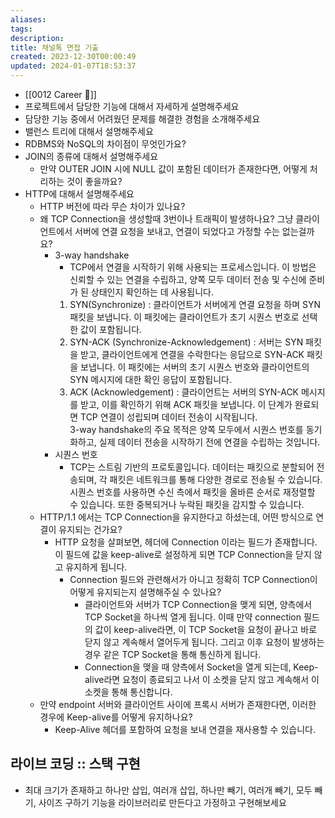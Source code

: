 ```yaml
---
aliases: 
tags: 
description:
title: 채널톡 면접 기출
created: 2023-12-30T00:00:49
updated: 2024-01-07T18:53:37
---
```

- [[0012 Career 💼]]
- 프로젝트에서 담당한 기능에 대해서 자세하게 설명해주세요
- 담당한 기능 중에서 어려웠던 문제를 해결한 경험을 소개해주세요
- 밸런스 트리에 대해서 설명해주세요
- RDBMS와 NoSQL의 차이점이 무엇인가요?
- JOIN의 종류에 대해서 설명해주세요
    - 만약 OUTER JOIN 시에 NULL 값이 포함된 데이터가 존재한다면, 어떻게 처리하는 것이 좋을까요?
- HTTP에 대해서 설명해주세요
    - HTTP 버전에 따라 무슨 차이가 있나요?
    - 왜 TCP Connection을 생성할때 3번이나 트래픽이 발생하나요? 그냥 클라이언트에서 서버에 연결 요청을 보내고, 연결이 되었다고 가정할 수는 없는걸까요?
        - 3-way handshake
            - TCP에서 연결을 시작하기 위해 사용되는 프로세스입니다. 이 방법은 신뢰할 수 있는 연결을 수립하고, 양쪽 모두 데이터 전송 및 수신에 준비가 된 상태인지 확인하는 데 사용됩니다.
            1. SYN(Synchronize) : 클라이언트가 서버에게 연결 요청을 하며 SYN 패킷을 보냅니다. 이 패킷에는 클라이언트가 초기 시퀀스 번호로 선택한 값이 포함됩니다.
            2. SYN-ACK (Synchronize-Acknowledgement) : 서버는 SYN 패킷을 받고, 클라이언트에게 연결을 수락한다는 응답으로 SYN-ACK 패킷을 보냅니다. 이 패킷에는 서버의 초기 시퀀스 번호와 클라이언트의 SYN 메시지에 대한 확인 응답이 포함됩니다.
            3. ACK (Acknowledgement) : 클라이언트는 서버의 SYN-ACK 메시지를 받고, 이를 확인하기 위해 ACK 패킷을 보냅니다. 이 단계가 완료되면 TCP 연결이 성립되며 데이터 전송이 시작됩니다.  
            3-way handshake의 주요 목적은 양쪽 모두에서 시퀀스 번호를 동기화하고, 실제 데이터 전송을 시작하기 전에 연결을 수립하는 것입니다.
        - 시퀀스 번호
            - TCP는 스트림 기반의 프로토콜입니다. 데이터는 패킷으로 분할되어 전송되며, 각 패킷은 네트워크를 통해 다양한 경로로 전송될 수 있습니다. 시퀀스 번호를 사용하면 수신 측에서 패킷을 올바른 순서로 재정렬할 수 있습니다. 또한 중복되거나 누락된 패킷을 감지할 수 있습니다.
    - HTTP/1.1 에서는 TCP Connection을 유지한다고 하셨는데, 어떤 방식으로 연결이 유지되는 건가요?
		- HTTP 요청을 살펴보면, 헤더에 Connection 이라는 필드가 존재합니다. 이 필드에 값을 keep-alive로 설정하게 되면 TCP Connection을 닫지 않고 유지하게 됩니다.
            - Connection 필드와 관련해서가 아니고 정확히 TCP Connection이 어떻게 유지되는지 설명해주실 수 있나요?
				- 클라이언트와 서버가 TCP Connection을 맺게 되면, 양측에서 TCP Socket을 하나씩 열게 됩니다. 이때 만약 connection 필드의 값이 keep-alive라면, 이 TCP Socket을 요청이 끝나고 바로 닫지 않고 계속해서 열어두게 됩니다. 그리고 이후 요청이 발생하는 경우 같은 TCP Socket을 통해 통신하게 됩니다.
				- Connection을 맺을 때 양측에서 Socket을 열게 되는데, Keep-alive라면 요청이 종료되고 나서 이 소켓을 닫지 않고 계속해서 이 소켓을 통해 통신합니다.
    - 만약 endpoint 서버와 클라이언트 사이에 프록시 서버가 존재한다면, 이러한 경우에 Keep-alive를 어떻게 유지하나요?
		- Keep-Alive 헤더를 포함하여 요청을 보내 연결을 재사용할 수 있습니다.

## 라이브 코딩 :: 스택 구현

- 최대 크기가 존재하고 하나만 삽입, 여러개 삽입, 하나만 빼기, 여러개 빼기, 모두 빼기, 사이즈 구하기 기능을 라이브러리로 만든다고 가정하고 구현해보세요
